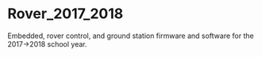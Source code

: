 # Rover_2017_2018
Embedded, rover control, and ground station firmware and software for the 2017->2018 school year.
